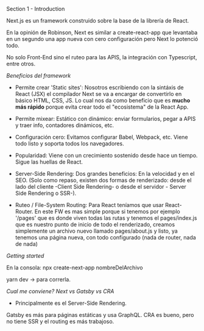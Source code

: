 Section 1 - Introduction

Next.js es un framework construido sobre la base de la librería de React.

En la opinión de Robinson, Next es similar a create-react-app que levantaba en un segundo una app nueva con cero configuración pero Next lo potenció todo. 

No solo Front-End sino el ruteo para las APIS, la integración con Typescript, entre otros.

*Beneficios del framework*

- Permite crear 'Static sites': Nosotros escribiendo con la sintáxis de React (JSX) el compilador Next se va a encargar de convertirlo en básico HTML, CSS, JS. Lo cual nos da como beneficio que es **mucho más rápido** porque evita crear todo el "ecosistema" de la React App.

- Permite mixear: Estático con dinámico: enviar formularios, pegar a APIS y traer info, contadores dinámicos, etc.

- Configuración cero: Evitamos configurar Babel, Webpack, etc. Viene todo listo y soporta todos los navegadores.

- Popularidad: Viene con un crecimiento sostenido desde hace un tiempo. Sigue las huellas de React.

- Server-Side Rendering: Dos grandes beneficios: En la velocidad y en el SEO. (Solo como repaso, existen dos formas de renderizado: desde el lado del cliente -Client Side Rendering- o desde el servidor - Server Side Rendering o SSR-).

- Ruteo / File-System Routing: Para React teníamos que usar React-Router. En este FW es mas simple porque si tenemos por ejemplo '/pages' que es donde viven todas las rutas y tenemos el pages/index.js que es nuestro punto de inicio de todo el renderizado, creamos simplemente un archivo nuevo llamado pages/about.js y listo, ya tenemos una página nueva, con todo configurado (nada de router, nada de nada)

*Getting started*

En la consola: npx create-next-app nombreDelArchivo

yarn dev → para correrla.

*Cual me conviene? Next vs Gatsby vs CRA*

- Principalmente es el Server-Side Rendering.

Gatsby es más para páginas estáticas y usa GraphQL.
CRA es bueno, pero no tiene SSR y el routing es más trabajoso.
